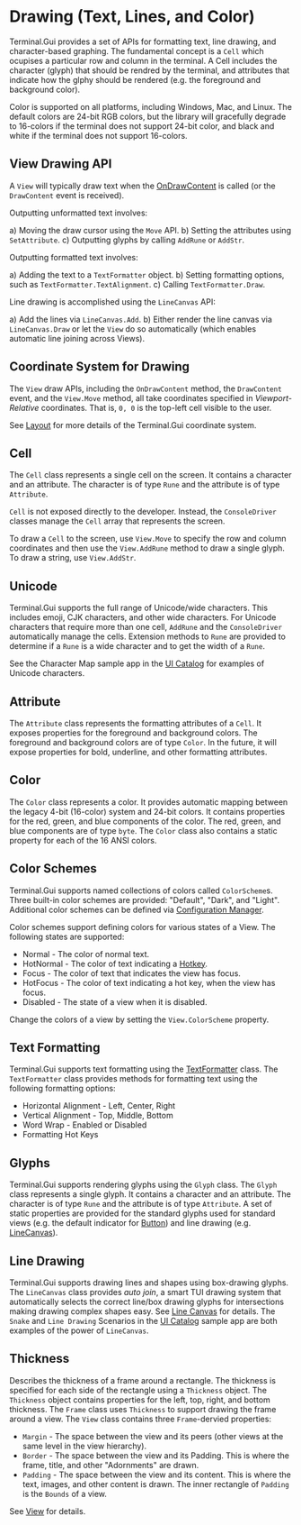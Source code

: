 # Drawing (Text, Lines, and Color)

Terminal.Gui provides a set of APIs for formatting text, line drawing, and character-based graphing. The fundamental concept is a `Cell` which ocupises a particular row and column in the terminal. A Cell includes the character (glyph) that should be rendred by the terminal, and attributes that indicate how the glphy should be rendered (e.g. the foreground and background color).

Color is supported on all platforms, including Windows, Mac, and Linux. The default colors are 24-bit RGB colors, but the library will gracefully degrade to 16-colors if the terminal does not support 24-bit color, and black and white if the terminal does not support 16-colors.

## View Drawing API

A `View` will typically draw text when the [OnDrawContent](~/api/Terminal.Gui.View.yml#Terminal_Gui_View_OnDrawContent_) is called (or the `DrawContent` event is received).

Outputting unformatted text involves:

a) Moving the draw cursor using the `Move` API.
b) Setting the attributes using `SetAttribute`.
c) Outputting glyphs by calling `AddRune` or `AddStr`.

Outputting formatted text involves:

a) Adding the text to a `TextFormatter` object.
b) Setting formatting options, such as `TextFormatter.TextAlignment`.
c) Calling `TextFormatter.Draw`.

Line drawing is accomplished using the `LineCanvas` API:

a) Add the lines via `LineCanvas.Add`.
b) Either render the line canvas via `LineCanvas.Draw` or let the `View` do so automatically (which enables automatic line joining across Views).

## Coordinate System for Drawing

The `View` draw APIs, including the `OnDrawContent` method, the `DrawContent` event, and the `View.Move` method, all take coordinates specified in *Viewport-Relative* coordinates. That is, `0, 0` is the top-left cell visible to the user.

See [Layout](layout.html) for more details of the Terminal.Gui coordinate system.

## Cell

The `Cell` class represents a single cell on the screen. It contains a character and an attribute. The character is of type `Rune` and the attribute is of type `Attribute`.

`Cell` is not exposed directly to the developer. Instead, the `ConsoleDriver` classes manage the `Cell` array that represents the screen.

To draw a `Cell` to the screen, use `View.Move` to specify the row and column coordinates and then use the `View.AddRune` method to draw a single glyph. To draw a string, use `View.AddStr`. 

## Unicode

Terminal.Gui supports the full range of Unicode/wide characters. This includes emoji, CJK characters, and other wide characters. For Unicode characters that require more than one cell, `AddRune` and the `ConsoleDriver` automatically manage the cells. Extension methods to `Rune` are provided to determine if a `Rune` is a wide character and to get the width of a `Rune`.

See the Character Map sample app in the [UI Catalog](https://gui-cs.github.io/Terminal.GuiV2Docs/docs/overview.html#ui-catalog) for examples of Unicode characters.

## Attribute 

The `Attribute` class represents the formatting attributes of a `Cell`. It exposes properties for the foreground and background colors. The foreground and background colors are of type `Color`. In the future, it will expose properties for bold, underline, and other formatting attributes.

## Color

The `Color` class represents a color. It provides automatic mapping between the legacy 4-bit (16-color) system and 24-bit colors. It contains properties for the red, green, and blue components of the color. The red, green, and blue components are of type `byte`. The `Color` class also contains a static property for each of the 16 ANSI colors.

## Color Schemes

Terminal.Gui supports named collections of colors called `ColorScheme`s. Three built-in color schemes are provided: "Default", "Dark", and "Light". Additional color schemes can be defined via [Configuration Manager](). 

Color schemes support defining colors for various states of a View. The following states are supported:

* Normal - The color of normal text.
* HotNormal - The color of text indicating a [Hotkey]().
* Focus - The color of text that indicates the view has focus.
* HotFocus - The color of text indicating a hot key, when the view has focus.
* Disabled - The state of a view when it is disabled.

Change the colors of a view by setting the `View.ColorScheme` property.

## Text Formatting

Terminal.Gui supports text formatting using the [TextFormatter]() class. The `TextFormatter` class provides methods for formatting text using the following formatting options:

* Horizontal Alignment - Left, Center, Right
* Vertical Alignment - Top, Middle, Bottom
* Word Wrap - Enabled or Disabled
* Formatting Hot Keys

## Glyphs

Terminal.Gui supports rendering glyphs using the `Glyph` class. The `Glyph` class represents a single glyph. It contains a character and an attribute. The character is of type `Rune` and the attribute is of type `Attribute`. A set of static properties are provided for the standard glyphs used for standard views (e.g. the default indicator for [Button](~/api/Terminal.Gui.Button.yml)) and line drawing (e.g. [LineCanvas](~/api/Terminal.Gui.LineCanvas.yml)).

## Line Drawing

Terminal.Gui supports drawing lines and shapes using box-drawing glyphs. The `LineCanvas` class provides *auto join*, a smart TUI drawing system that automatically selects the correct line/box drawing glyphs for intersections making drawing complex shapes easy. See [Line Canvas](https://gui-cs.github.io/Terminal.GuiV2Docs/docs/overview.html#line-canvas) for details. The `Snake` and `Line Drawing` Scenarios in the [UI Catalog](https://gui-cs.github.io/Terminal.GuiV2Docs/docs/overview.html#ui-catalog) sample app are both examples of the power of `LineCanvas`.

## Thickness

Describes the thickness of a frame around a rectangle. The thickness is specified for each side of the rectangle using a `Thickness` object. The `Thickness` object contains properties for the left, top, right, and bottom thickness. The `Frame` class uses `Thickness` to support drawing the frame around a view. The `View` class contains three `Frame`-dervied properties: 

* `Margin` - The space between the view and its peers (other views at the same level in the view hierarchy).
* `Border` - The space between the view and its Padding. This is where the frame, title, and other "Adornments" are drawn.
* `Padding` - The space between the view and its content. This is where the text, images, and other content is drawn. The inner rectangle of `Padding` is the `Bounds` of a view. 

See [View](~/api/Terminal.Gui.View.yml) for details.

